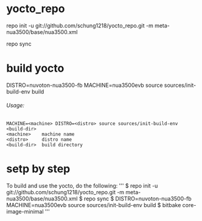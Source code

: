 # yocto_repo

repo init -u git://github.com/schung1218/yocto_repo.git -m  meta-nua3500/base/nua3500.xml

repo sync

# build yocto

DISTRO=nuvoton-nua3500-fb MACHINE=nua3500evb source  sources/init-build-env build

###### Usage:
	MACHINE=<machine> DISTRO=<distro> source sources/init-build-env <build-dir>
	<machine>    machine name
	<distro>     distro name
	<build-dir>  build directory

# setp by step
To build and use the yocto, do the following:
'''
$ repo init -u git://github.com/schung1218/yocto_repo.git -m meta-nua3500/base/nua3500.xml
$ repo sync
$ DISTRO=nuvoton-nua3500-fb MACHINE=nua3500evb source  sources/init-build-env build
$ bitbake core-image-minimal
'''
